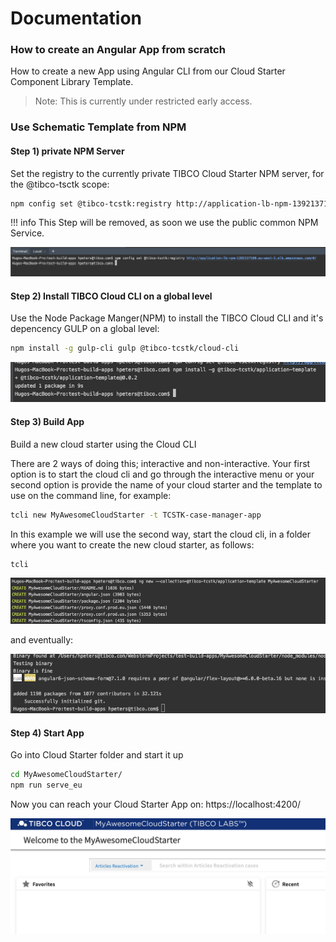 # Documentation 
### How to create an Angular App from scratch
How to create a new App using Angular CLI from our Cloud Starter Component Library Template.

> Note: This is currently under restricted early access.

### Use Schematic Template from NPM

#### Step 1) private NPM Server 
Set the registry to the currently private TIBCO Cloud Starter NPM server, for the @tibco-tsctk scope:

```bash
npm config set @tibco-tcstk:registry http://application-lb-npm-1392137160.eu-west-1.elb.amazonaws.com/
```

!!! info
    This Step will be removed, as soon we use the public common NPM Service.

![alt-text](step1.png "Step1 Screenshot")

#### Step 2) Install TIBCO Cloud CLI on a global level
Use the Node Package Manger(NPM) to install the TIBCO Cloud CLI and it's depencency GULP on a global level:

```bash
npm install -g gulp-cli gulp @tibco-tcstk/cloud-cli
```

![alt-text](step2.png "Step2 Screenshot")

#### Step 3) Build App
Build a new cloud starter using the Cloud CLI

There are 2 ways of doing this; interactive and non-interactive. Your first option is to start the cloud cli and go through the interactive menu or your second option is provide the name of your cloud starter and the template to use on the command line, for example:
```bash
tcli new MyAwesomeCloudStarter -t TCSTK-case-manager-app
```
In this example we will use the second way, start the cloud cli, in a folder where you want to create the new cloud starter, as follows:

```bash
tcli
```

![alt-text](step3.png "Step3 Screenshot")

and eventually:

![alt-text](step4.png "Step4 Screenshot")

#### Step 4) Start App
Go into Cloud Starter folder and start it up

```bash
cd MyAwesomeCloudStarter/
npm run serve_eu
```

Now you can reach your Cloud Starter App on:  https://localhost:4200/

![alt-text](finalApp.png "early Showcase App Screenshot")

